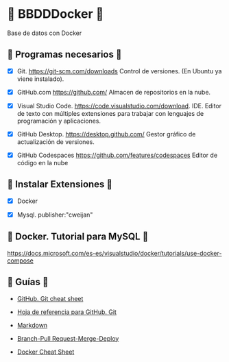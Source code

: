 # :beginner: BBDDDocker :beginner:
Base de datos con Docker

## :bank: Programas necesarios :bank:

- [x] Git. https://git-scm.com/downloads  Control de versiones. (En Ubuntu ya viene instalado).

- [x] GitHub.com https://github.com/ Almacen de repositorios en la nube.

- [x] Visual Studio Code. https://code.visualstudio.com/download. IDE. Editor de texto con múltiples extensiones para trabajar con lenguajes de programación y aplicaciones.

- [x] GitHub Desktop. https://desktop.github.com/ Gestor gráfico de actualización de versiones.

- [x] GitHub Codespaces https://github.com/features/codespaces Editor de código en la nube



## :pill: Instalar Extensiones :pill:

- [x] Docker

- [x] Mysql. publisher:"cweijan"

## :hammer: Docker. Tutorial para MySQL :hammer:

https://docs.microsoft.com/es-es/visualstudio/docker/tutorials/use-docker-compose

## :eyes: Guías :eyes:

 * [GitHub. Git cheat sheet](https://github.com/BBDDDocker/Guias/github-git-cheat-sheet.pdf)


 * [Hoja de referencia para GitHub. Git](https://github.com/BBDDDocker/Guias/00_git-markdown-cheatsheet.pdf)

* [Markdown](https://github.com/IESAlisal/BBDDDocker/blob/main/Guias/00_git-markdown-cheatsheet.pdf)

* [Branch-Pull Request-Merge-Deploy](https://github.com/IESAlisal/BBDDDocker/blob/main/Guias/github-flow-cheatsheet.pdf)

* [Docker Cheat Sheet ](https://github.com/IESAlisal/BBDDDocker/blob/main/Guias/Docker_Cheat_Sheet-2.pdf)